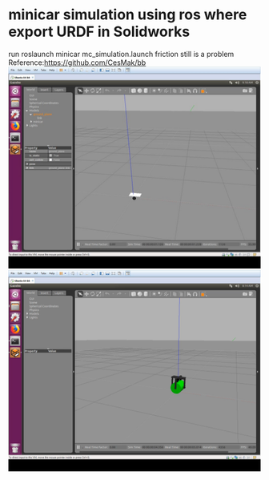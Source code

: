 # minicar simulation using ros where export URDF in Solidworks
run roslaunch minicar mc_simulation.launch
friction still is a problem  
Reference:https://github.com/CesMak/bb
![image](https://github.com/quaei676/minicarcy/blob/master/minicar.jpg)
![image](https://github.com/quaei676/minicarcy/blob/master/minicarcy.png)

